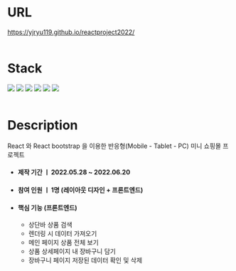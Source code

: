 # URL

https://yjryu119.github.io/reactproject2022/
<br>
<br>
# Stack
<img src="https://img.shields.io/badge/react-61DAFB?style=for-the-badge&logo=react&logoColor=black"> <img src="https://img.shields.io/badge/javascript-F7DF1E?style=for-the-badge&logo=javascript&logoColor=black"> <img src="https://img.shields.io/badge/bootstrap-7952B3?style=for-the-badge&logo=bootstrap&logoColor=white"> <img src="https://img.shields.io/badge/css-1572B6?style=for-the-badge&logo=css3&logoColor=white"> <img src="https://img.shields.io/badge/html-E34F26?style=for-the-badge&logo=html5&logoColor=white"> <img src="https://img.shields.io/badge/github-181717?style=for-the-badge&logo=github&logoColor=white">
<br>
<br>
# Description
React 와 React bootstrap 을 이용한 반응형(Mobile - Tablet - PC) 미니 쇼핑몰 프로젝트
* #### 제작 기간 ㅣ 2022.05.28 ~ 2022.06.20
* #### 참여 인원 ㅣ 1명 (레이아웃 디자인 + 프론트엔드)
* #### 핵심 기능 (프론트엔드)
  - 상단바 상품 검색
  - 렌더링 시 데이터 가져오기
  - 메인 페이지 상품 전체 보기
  - 상품 상세페이지 내 장바구니 담기
  - 장바구니 페이지 저장된 데이터 확인 및 삭제 
 <br>
 
